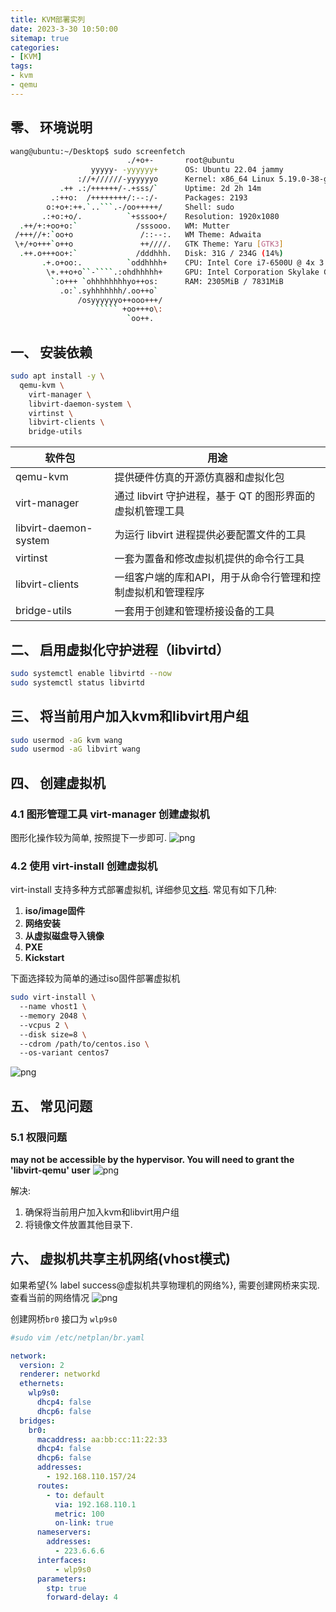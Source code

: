 ```yaml
---
title: KVM部署实列
date: 2023-3-30 10:50:00
sitemap: true
categories: 
- [KVM]
tags: 
- kvm
- qemu
---
```



## 零、 环境说明
``` bash
wang@ubuntu:~/Desktop$ sudo screenfetch
                          ./+o+-       root@ubuntu
                  yyyyy- -yyyyyy+      OS: Ubuntu 22.04 jammy
               ://+//////-yyyyyyo      Kernel: x86_64 Linux 5.19.0-38-generic
           .++ .:/++++++/-.+sss/`      Uptime: 2d 2h 14m
         .:++o:  /++++++++/:--:/-      Packages: 2193
        o:+o+:++.`..```.-/oo+++++/     Shell: sudo
       .:+o:+o/.          `+sssoo+/    Resolution: 1920x1080
  .++/+:+oo+o:`             /sssooo.   WM: Mutter
 /+++//+:`oo+o               /::--:.   WM Theme: Adwaita
 \+/+o+++`o++o               ++////.   GTK Theme: Yaru [GTK3]
  .++.o+++oo+:`             /dddhhh.   Disk: 31G / 234G (14%)
       .+.o+oo:.          `oddhhhh+    CPU: Intel Core i7-6500U @ 4x 3.1GHz [54.0°C]
        \+.++o+o``-````.:ohdhhhhh+     GPU: Intel Corporation Skylake GT2 [HD Graphics 520] (rev 07)
         `:o+++ `ohhhhhhhhyo++os:      RAM: 2305MiB / 7831MiB
           .o:`.syhhhhhhh/.oo++o`     
               /osyyyyyyo++ooo+++/    
                   ````` +oo+++o\:    
                          `oo++.      
```

## 一、 安装依赖
``` bash
sudo apt install -y \
  qemu-kvm \
	virt-manager \
	libvirt-daemon-system \
	virtinst \
	libvirt-clients \
	bridge-utils 
```

|软件包                 |用途 |
| ------               |  ------                         | 
|qemu-kvm              | 提供硬件仿真的开源仿真器和虚拟化包 |
|virt-manager          | 通过 libvirt 守护进程，基于 QT 的图形界面的虚拟机管理工具 |
|libvirt-daemon-system | 为运行 libvirt 进程提供必要配置文件的工具|
|virtinst              | 一套为置备和修改虚拟机提供的命令行工具|
|libvirt-clients       | 一组客户端的库和API，用于从命令行管理和控制虚拟机和管理程序|
|bridge-utils          | 一套用于创建和管理桥接设备的工具|

## 二、 启用虚拟化守护进程（libvirtd）

``` bash
sudo systemctl enable libvirtd --now
sudo systemctl status libvirtd
```

## 三、 将当前用户加入kvm和libvirt用户组

``` bash
sudo usermod -aG kvm wang
sudo usermod -aG libvirt wang
``` 

## 四、 创建虚拟机

### 4.1 图形管理工具 virt-manager 创建虚拟机
图形化操作较为简单, 按照提下一步即可.
![png](/images/037.kvm.md.02.png)

### 4.2 使用 virt-install 创建虚拟机

virt-install 支持多种方式部署虚拟机, 详细参见[文档](https://access.redhat.com/documentation/en-us/red_hat_enterprise_linux/7/html/virtualization_deployment_and_administration_guide/sect-guest_virtual_machine_installation_overview-creating_guests_with_virt_install).
常见有如下几种:
1. **iso/image固件**
2. **网络安装**
3. **从虚拟磁盘导入镜像**
4. **PXE** 
5. **Kickstart** 

下面选择较为简单的通过iso固件部署虚拟机
``` bash
sudo virt-install \ 
  --name vhost1 \ 
  --memory 2048 \ 
  --vcpus 2 \ 
  --disk size=8 \ 
  --cdrom /path/to/centos.iso \ 
  --os-variant centos7 
```
![png](/images/037.kvm.md.04.png)


## 五、 常见问题
### 5.1 权限问题
**may not be accessible by the hypervisor. You will need to grant the 'libvirt-qemu' user**
![png](/images/037.kvm.md.03.png)

解决: 
1. 确保将当前用户加入kvm和libvirt用户组
2. 将镜像文件放置其他目录下.

## 六、 虚拟机共享主机网络(vhost模式)
如果希望{% label success@虚拟机共享物理机的网络%}, 需要创建网桥来实现.
查看当前的网络情况
![png](/images/037.kvm.md.01.png)


创建网桥``` br0 ``` 接口为 ```wlp9s0```

``` yaml
#sudo vim /etc/netplan/br.yaml

network:
  version: 2
  renderer: networkd
  ethernets:
    wlp9s0:
      dhcp4: false
      dhcp6: false
  bridges:
    br0:
      macaddress: aa:bb:cc:11:22:33
      dhcp4: false
      dhcp6: false
      addresses:
        - 192.168.110.157/24
      routes:
        - to: default
          via: 192.168.110.1
          metric: 100
          on-link: true
      nameservers:
        addresses:
          - 223.6.6.6
      interfaces:
          - wlp9s0
      parameters:
        stp: true
        forward-delay: 4
```


